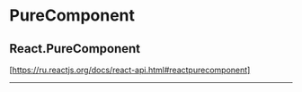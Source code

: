 # PureComponent

## React.PureComponent 

[https://ru.reactjs.org/docs/react-api.html#reactpurecomponent]

---
